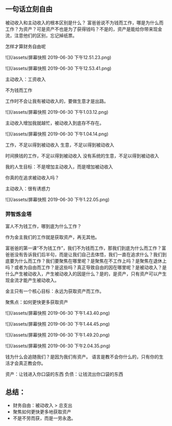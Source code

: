## 一句话立刻自由

被动收入和主动收入的根本区别是什么？
富爸爸说不为钱而工作，哪是为什么而工作？为资产？可是资产不也是为了获得钱吗？不是的，资产是能给你带来现金流，注意他们的区别，忘记掉纸票。



怎样才算财务自由呢

![](/assets/屏幕快照 2019-06-30 下午12.51.23.png)

![](/assets/屏幕快照 2019-06-30 下午12.53.41.png)

主动收入：工资收入

不为钱而工作

工作时不会让我有被动收入的，要做生意才是出路。

![](/assets/屏幕快照 2019-06-30 下午1.03.12.png)

主动收入增加我就越忙，被动收入到底存不存在。

![](/assets/屏幕快照 2019-06-30 下午1.04.14.png)

工作，不足以得到被动收入
生意，不足以得到被动收入

时间换钱的工作，不足以得到被动收入
没有系统的生意，不足以得到被动收入

我的人生目标：不是增加主动收入，而是增加被动收入

你真的在追求被动收入吗？

主动收入：很有诱惑力

![](/assets/屏幕快照 2019-06-30 下午1.22.05.png)

### 羿智炼金塔

富人不为钱工作，哪到底为什么工作？

作为金主我们的工作就是获取资产，再无其他。

富爸爸的第一课“不为钱工作”，我们不为钱而工作，那我们到底为什么而工作？富爸爸没有告诉我们后半句，而是让我们自己去体悟，我们一直在追求什么？我们到底要为什么而工作？我们要聚焦在哪里呢？是聚焦在不工作上吗？是聚焦在退休上吗？或者为自由而工作？是这些吗？真正导致自由的因在哪里呢？是被动收入？是什么产生被动收入，产生被动收入的因是什么？是的，是资产，只有资产可以产生现金流才能产生被动收入。

金主只有一个核心目标：永远为获取资产而工作。

聚焦点：如何更快更多获取资产

![](/assets/屏幕快照 2019-06-30 下午1.43.40.png)

![](/assets/屏幕快照 2019-06-30 下午1.44.45.png)

![](/assets/屏幕快照 2019-06-30 下午1.49.20.png)

![](/assets/屏幕快照 2019-06-30 下午2.04.35.png)

钱为什么会追随我们？是因为我们有资产。
语言是教不会你什么的，只有你的生活才会真正教会你。

资产：让钱进入你口袋的东西
负债：让钱流出你口袋的东西


##  总结：
* 财务自由：被动收入 > 总支出
* 聚焦如何更快更多地获取资产
* 不是不劳而获，而是一劳永逸。















